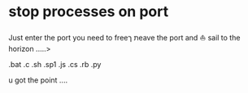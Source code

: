 # stop processes on port

Just enter the port you need to freeת ךeave the port and ⛵ sail to the horizon .....>

.bat
.c
.sh
.sp1
.js
.cs
.rb
.py

u got the point ....
